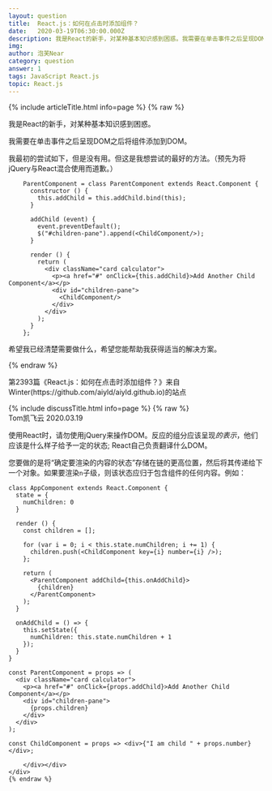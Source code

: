 ```yaml
---
layout: question
title:  React.js：如何在点击时添加组件？
date:   2020-03-19T06:30:00.000Z
description: 我是React的新手，对某种基本知识感到困惑。我需要在单击事件之后呈现DOM之后将组件添加到DOM。我最初的尝试如下，但是没有用。但这是我想尝试的...
img: 
author: 泡芙Near
category: question
answer: 1
tags: JavaScript React.js
topic: React.js
---
```

<div class="article-root">
  <div class="article">
    {% include articleTitle.html info=page %}
    {% raw %}
    <div class="article-content"><p><font style="vertical-align: inherit;"><font style="vertical-align: inherit;">我是React的新手，对某种基本知识感到困惑。</font></font></p>

<p><font style="vertical-align: inherit;"><font style="vertical-align: inherit;">我需要在单击事件之后呈现DOM之后将组件添加到DOM。</font></font></p>

<p><font style="vertical-align: inherit;"><font style="vertical-align: inherit;">我最初的尝试如下，但是没有用。</font><font style="vertical-align: inherit;">但这是我想尝试的最好的方法。</font><font style="vertical-align: inherit;">（预先为将jQuery与React混合使用而道歉。）</font></font></p>

<pre><code>    ParentComponent = class ParentComponent extends React.Component {<font></font>
      constructor () {<font></font>
        this.addChild = this.addChild.bind(this);<font></font>
      }<font></font>
<font></font>
      addChild (event) {<font></font>
        event.preventDefault();<font></font>
        $("#children-pane").append(&lt;ChildComponent/&gt;);<font></font>
      }<font></font>
<font></font>
      render () {<font></font>
        return (<font></font>
          &lt;div className="card calculator"&gt;<font></font>
            &lt;p&gt;&lt;a href="#" onClick={this.addChild}&gt;Add Another Child Component&lt;/a&gt;&lt;/p&gt;<font></font>
            &lt;div id="children-pane"&gt;<font></font>
              &lt;ChildComponent/&gt;<font></font>
            &lt;/div&gt;<font></font>
          &lt;/div&gt;<font></font>
        );<font></font>
      }<font></font>
    };<font></font>
</code></pre>

<p><font style="vertical-align: inherit;"><font style="vertical-align: inherit;">希望我已经清楚需要做什么，希望您能帮助我获得适当的解决方案。</font></font></p></div>
    {% endraw %}
  </div>
  <p class="winter_mark">第2393篇《React.js：如何在点击时添加组件？》来自Winter(https://github.com/aiyld/aiyld.github.io)的站点</p>
  <div class="discuss-wrapper">
    {% include discussTitle.html info=page %}
    {% raw %}
    <div class="discuss-list">
    <div class="discuss-item">
        <div class="discuss-parent">
          <div class="discuss-meta">
            <span class="discuss-user">Tom凯飞云</span>
            <span class="discuss-time">2020.03.19</span>
          </div>
          <div class="discuss-comment"><p><font style="vertical-align: inherit;"><font style="vertical-align: inherit;">使用React时，请勿使用jQuery来操作DOM。</font><font style="vertical-align: inherit;">反应的组分应该呈现</font></font><em><font style="vertical-align: inherit;"><font style="vertical-align: inherit;">的表示</font></font></em><font style="vertical-align: inherit;"><font style="vertical-align: inherit;">，他们应该是什么样子给予一定的状态; </font><font style="vertical-align: inherit;">React自己负责翻译什么DOM。</font></font></p>

<p><font style="vertical-align: inherit;"><font style="vertical-align: inherit;">您要做的是将“确定要渲染的内容的状态”存储在链的更高位置，然后将其传递给下一个对象。</font><font style="vertical-align: inherit;">如果要渲染</font></font><code>n</code><font style="vertical-align: inherit;"><font style="vertical-align: inherit;">子级，则该状态应归于包含组件的任何内容。</font><font style="vertical-align: inherit;">例如：</font></font></p>

<pre><code>class AppComponent extends React.Component {<font></font>
  state = {<font></font>
    numChildren: 0<font></font>
  }<font></font>
<font></font>
  render () {<font></font>
    const children = [];<font></font>
<font></font>
    for (var i = 0; i &lt; this.state.numChildren; i += 1) {<font></font>
      children.push(&lt;ChildComponent key={i} number={i} /&gt;);<font></font>
    };<font></font>
<font></font>
    return (<font></font>
      &lt;ParentComponent addChild={this.onAddChild}&gt;<font></font>
        {children}<font></font>
      &lt;/ParentComponent&gt;<font></font>
    );<font></font>
  }<font></font>
<font></font>
  onAddChild = () =&gt; {<font></font>
    this.setState({<font></font>
      numChildren: this.state.numChildren + 1<font></font>
    });<font></font>
  }<font></font>
}<font></font>
<font></font>
const ParentComponent = props =&gt; (<font></font>
  &lt;div className="card calculator"&gt;<font></font>
    &lt;p&gt;&lt;a href="#" onClick={props.addChild}&gt;Add Another Child Component&lt;/a&gt;&lt;/p&gt;<font></font>
    &lt;div id="children-pane"&gt;<font></font>
      {props.children}<font></font>
    &lt;/div&gt;<font></font>
  &lt;/div&gt;<font></font>
);<font></font>
<font></font>
const ChildComponent = props =&gt; &lt;div&gt;{"I am child " + props.number}&lt;/div&gt;;<font></font>
</code></pre></div>
        </div></div>
    </div>
    {% endraw %}
  </div>
<div>

